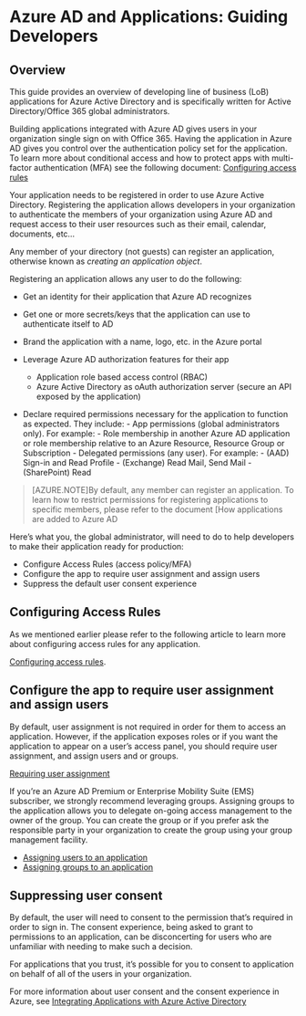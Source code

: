 <properties
	pageTitle="Azure AD and Applications: Guiding Developers"
	description="Written for the IT Pro, this article provides guidelines for integrating Azure applications with Active Directory."
	services="active-directory"
	documentationCenter=""
	authors="IHenkel"
	manager="stevenpo"
	editor=""/>

<tags
	ms.service="active-directory"
	ms.workload="identity"
	ms.tgt_pltfrm="na"
	ms.devlang="na"
	ms.topic="article"
	ms.date="10/09/2015"
	ms.author="inhenk"/>

# Azure AD and Applications: Guiding Developers

## Overview

This guide provides an overview of developing line of business (LoB) applications for Azure Active Directory and is specifically written for Active Directory/Office 365 global administrators.

Building applications integrated with Azure AD gives users in your organization single sign on with Office 365. Having the application in Azure AD gives you control over the authentication policy set for the application. To learn more about conditional access and how to protect apps with multi-factor authentication (MFA) see the following document: [Configuring access rules](active-directory-conditional-access-azuread-connected-apps.md)

Your application needs to be registered in order to use Azure Active Directory. Registering the application allows developers in your organization to authenticate the members of your organization using Azure AD and request access to their user resources such as their email, calendar, documents, etc…

Any member of your directory (not guests) can register an application, otherwise known as *creating an application object*.

Registering an application allows any user to do the following:

- Get an identity for their application that Azure AD recognizes
- Get one or more secrets/keys that the application can use to authenticate itself to AD
- Brand the application with a name, logo, etc. in the Azure portal
- Leverage Azure AD authorization features for their app
  - Application role based access control (RBAC)
  - Azure Active Directory as oAuth authorization server (secure an API exposed by the application)

- Declare required permissions necessary for the application to function as expected. They include:
	  - App permissions (global administrators only). For example:
	    - Role membership in another Azure AD application or role membership relative to an Azure Resource, Resource Group or Subscription
	  - Delegated permissions (any user). For example:
	    - (AAD) Sign-in and Read Profile
	    - (Exchange) Read Mail, Send Mail
	    - (SharePoint) Read

> [AZURE.NOTE]By default, any member can register an application. To learn how to restrict permissions for registering applications to specific members, please refer to the document [How applications are added to Azure AD

Here’s what you, the global administrator, will need to do to help developers to make their application ready for production:

- Configure Access Rules (access policy/MFA)
- Configure the app to require user assignment and assign users
- Suppress the default user consent experience

## Configuring Access Rules

As we mentioned earlier please refer to the following article to learn more about configuring access rules for any application.

[Configuring access rules](active-directory-conditional-access-azuread-connected-apps.md).

## Configure the app to require user assignment and assign users

By default, user assignment is not required in order for them to access an application. However, if the application exposes roles or if you want the application to appear on a user’s access panel, you should require user assignment, and assign users and or groups.

[Requiring user assignment](active-directory-applications-guiding-developers-requiring-user-assignment.md)

If you’re an Azure AD Premium or Enterprise Mobility Suite (EMS) subscriber, we strongly recommend leveraging groups. Assigning groups to the application allows you to delegate on-going access management to the owner of the group. You can create the group or if you prefer ask the responsible party in your organization to create the group using your group management facility.

- [Assigning users to an application](active-directory-applications-guiding-developers-assigning-users.md)
- [Assigning groups to an application](active-directory-applications-guiding-developers-assigning-groups.md)

## Suppressing user consent

By default, the user will need to consent to the permission that’s required in order to sign in. The consent experience, being asked to grant to permissions to an application, can be disconcerting for users who are unfamiliar with needing to make such a decision.

For applications that you trust, it’s possible for you to consent to application on behalf of all of the users in your organization.

For more information about user consent and the consent experience in Azure, see [Integrating Applications with Azure Active Directory](active-directory-applications-integrating-applications.md)
